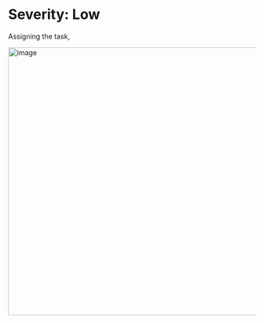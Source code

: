 # Severity: Low

Assigning the task,

<img width="1458" height="544" alt="image" src="https://github.com/user-attachments/assets/05f6131c-fdb3-42c3-b2d2-74ad2b05ca8d" />


